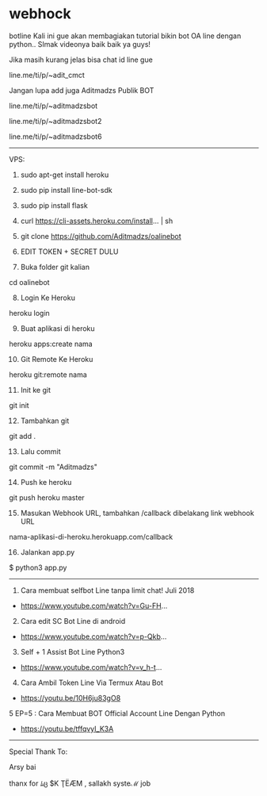 # webhock
botline
Kali ini gue akan membagiakan tutorial bikin bot OA line dengan python.. SImak videonya baik baik ya guys!

Jika masih kurang jelas bisa chat id line gue

line.me/ti/p/~adit_cmct

Jangan lupa add juga Aditmadzs Publik BOT

line.me/ti/p/~aditmadzsbot

line.me/ti/p/~aditmadzsbot2

line.me/ti/p/~aditmadzsbot6

---------------------------------------------------------------------------

VPS:

1. sudo apt-get install heroku

2. sudo pip install line-bot-sdk

3. sudo pip install flask

4. curl https://cli-assets.heroku.com/install... | sh

5. git clone https://github.com/Aditmadzs/oalinebot

6. EDIT TOKEN + SECRET DULU

7. Buka folder git kalian

cd oalinebot

8. Login Ke Heroku

heroku login

9. Buat aplikasi di heroku

heroku apps:create nama

10. Git Remote Ke Heroku

heroku git:remote nama 

11. Init ke git

git init

12. Tambahkan git

git add .

13. Lalu commit

git commit -m "Aditmadzs"

14. Push ke heroku

git push heroku master

15. Masukan Webhook URL, tambahkan /callback dibelakang link webhook URL

nama-aplikasi-di-heroku.herokuapp.com/callback

16. Jalankan app.py

$ python3 app.py

--------------------------------------------------------------------------

1. Cara membuat selfbot Line tanpa limit chat! Juli 2018

* https://www.youtube.com/watch?v=Gu-FH...

2. Cara edit SC Bot Line di android

* https://www.youtube.com/watch?v=p-Qkb...

3. Self + 1 Assist Bot Line Python3

* https://www.youtube.com/watch?v=v_h-t...

4. Cara Ambil Token Line Via Termux Atau Bot

* https://youtu.be/10H6ju83gO8

5 EP=5 : Cara Membuat BOT Official Account Line Dengan Python

* https://youtu.be/tffqvyI_K3A

--------------------------------------------------------------------------

Special Thank To:

Arsy bai

thanx for ﾑც $K ŢËÆM  , sallakh systeℳ job
